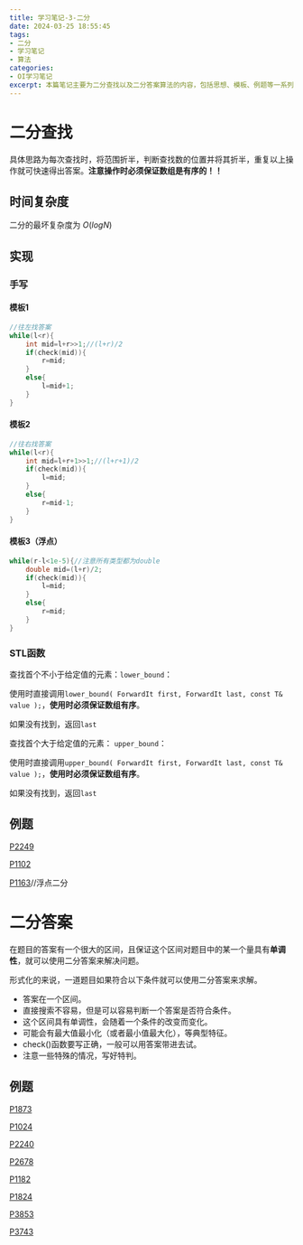 ```yaml
---
title: 学习笔记-3-二分
date: 2024-03-25 18:55:45
tags:
- 二分
- 学习笔记
- 算法
categories:
- OI学习笔记
excerpt: 本篇笔记主要为二分查找以及二分答案算法的内容，包括思想、模板、例题等一系列内容。
---
```

# 二分查找
具体思路为每次查找时，将范围折半，判断查找数的位置并将其折半，重复以上操作就可快速得出答案。**注意操作时必须保证数组是有序的！！**

## 时间复杂度
二分的最坏复杂度为 $O(log N)$
## 实现
### 手写
#### 模板1
```cpp
//往左找答案
while(l<r){
    int mid=l+r>>1;//(l+r)/2
    if(check(mid)){
        r=mid;
    }
    else{
        l=mid+1;
    }
}
```
#### 模板2
```cpp
//往右找答案
while(l<r){
    int mid=l+r+1>>1;//(l+r+1)/2
    if(check(mid)){
        l=mid;
    }
    else{
        r=mid-1;
    }
}
```
#### 模板3（浮点）
```cpp
while(r-l<1e-5){//注意所有类型都为double
    double mid=(l+r)/2;
    if(check(mid)){
        l=mid;
    }
    else{
        r=mid;
    }
}
```
### STL函数
查找首个不小于给定值的元素：```lower_bound```：

使用时直接调用```lower_bound( ForwardIt first, ForwardIt last, const T& value );```，**使用时必须保证数组有序**。

如果没有找到，返回```last```

查找首个大于给定值的元素： ```upper_bound```：

使用时直接调用```upper_bound( ForwardIt first, ForwardIt last, const T& value );```，**使用时必须保证数组有序**。

如果没有找到，返回```last```

## 例题
[P2249](https://www.luogu.com.cn/problem/P2249)

[P1102](https://www.luogu.com.cn/problem/P1102)

[P1163](https://www.luogu.com.cn/problem/P1163)//浮点二分

# 二分答案
在题目的答案有一个很大的区间，且保证这个区间对题目中的某一个量具有**单调性**，就可以使用二分答案来解决问题。

形式化的来说，一道题目如果符合以下条件就可以使用二分答案来求解。
- 答案在一个区间。
- 直接搜索不容易，但是可以容易判断一个答案是否符合条件。
- 这个区间具有单调性，会随着一个条件的改变而变化。
- 可能会有最大值最小化（或者最小值最大化），等典型特征。
- check()函数要写正确，一般可以用答案带进去试。
- 注意一些特殊的情况，写好特判。
## 例题
[P1873](https://www.luogu.com.cn/problem/P1873)

[P1024](https://www.luogu.com.cn/problem/P1024)

[P2240](https://www.luogu.com.cn/problem/P2240)

[P2678](https://www.luogu.com.cn/problem/P2678)

[P1182](https://www.luogu.com.cn/problem/P1182)

[P1824](https://www.luogu.com.cn/problem/P1824)

[P3853](https://www.luogu.com.cn/problem/P3853)

[P3743](https://www.luogu.com.cn/problem/P3743)